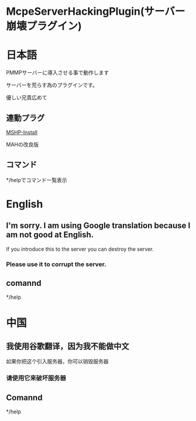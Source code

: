 # McpeServerHackingPlugin(サーバー崩壊プラグイン)

# 日本語
PMMPサーバーに導入させる事で動作します

サーバーを荒らす為のプラグインです。

優しい兄貴広めて

## 連動プラグ
[MSHP-Install](https://github.com/InkoHX/MSHP-InstallPlugin)

MAHの改良版
## コマンド
*/helpでコマンド一覧表示

# English
## I'm sorry. I am using Google translation because I am not good at English.
If you introduce this to the server you can destroy the server.
### Please use it to corrupt the server.

## comannd
*/help

# 中国
## 我使用谷歌翻译，因为我不能做中文
如果你把这个引入服务器，你可以销毁服务器
### 请使用它来破坏服务器

## Comannd
*/help

